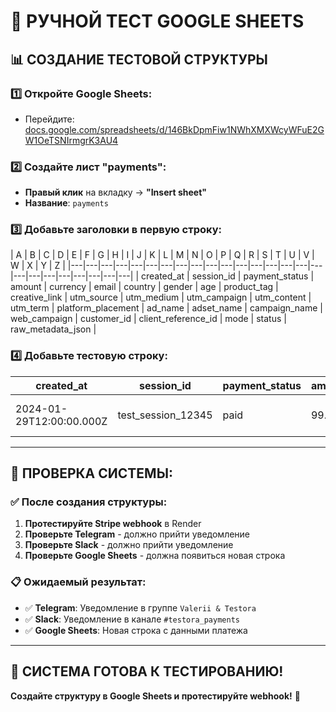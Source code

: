 # 🧪 РУЧНОЙ ТЕСТ GOOGLE SHEETS

## 📊 **СОЗДАНИЕ ТЕСТОВОЙ СТРУКТУРЫ**

### 1️⃣ **Откройте Google Sheets:**
- Перейдите: [docs.google.com/spreadsheets/d/146BkDpmFiw1NWhXMXWcyWFuE2GW1OeTSNIrmgrK3AU4](https://docs.google.com/spreadsheets/d/146BkDpmFiw1NWhXMXWcyWFuE2GW1OeTSNIrmgrK3AU4)

### 2️⃣ **Создайте лист "payments":**
- **Правый клик** на вкладку → **"Insert sheet"**
- **Название**: `payments`

### 3️⃣ **Добавьте заголовки в первую строку:**

| A | B | C | D | E | F | G | H | I | J | K | L | M | N | O | P | Q | R | S | T | U | V | W | X | Y | Z |
|---|---|---|---|---|---|---|---|---|---|---|---|---|---|---|---|---|---|---|---|---|---|---|---|---|
| created_at | session_id | payment_status | amount | currency | email | country | gender | age | product_tag | creative_link | utm_source | utm_medium | utm_campaign | utm_content | utm_term | platform_placement | ad_name | adset_name | campaign_name | web_campaign | customer_id | client_reference_id | mode | status | raw_metadata_json |

### 4️⃣ **Добавьте тестовую строку:**

| created_at | session_id | payment_status | amount | currency | email | country | gender | age | product_tag | creative_link | utm_source | utm_medium | utm_campaign | utm_content | utm_term | platform_placement | ad_name | adset_name | campaign_name | web_campaign | customer_id | client_reference_id | mode | status | raw_metadata_json |
|------------|-------------|----------------|--------|----------|-------|---------|--------|-----|-------------|---------------|------------|------------|--------------|-------------|----------|-------------------|---------|------------|---------------|--------------|-------------|-------------------|------|--------|-------------------|
| 2024-01-29T12:00:00.000Z | test_session_12345 | paid | 99.99 | USD | test@example.com | US | male | 25-34 | premium | https://example.com/creative | facebook | social | summer_sale | video_ad | premium_product | feed | Summer Sale Video | Premium Users | Summer Campaign 2024 | summer_2024 | cus_test123 | ref_12345 | payment | complete | {"test":true,"source":"manual_test","created_by":"system"} |

---

## 🎯 **ПРОВЕРКА СИСТЕМЫ:**

### ✅ **После создания структуры:**
1. **Протестируйте Stripe webhook** в Render
2. **Проверьте Telegram** - должно прийти уведомление
3. **Проверьте Slack** - должно прийти уведомление  
4. **Проверьте Google Sheets** - должна появиться новая строка

### 📋 **Ожидаемый результат:**
- ✅ **Telegram**: Уведомление в группе `Valerii & Testora`
- ✅ **Slack**: Уведомление в канале `#testora_payments`
- ✅ **Google Sheets**: Новая строка с данными платежа

---

## 🚀 **СИСТЕМА ГОТОВА К ТЕСТИРОВАНИЮ!**

**Создайте структуру в Google Sheets и протестируйте webhook!** 🧪

